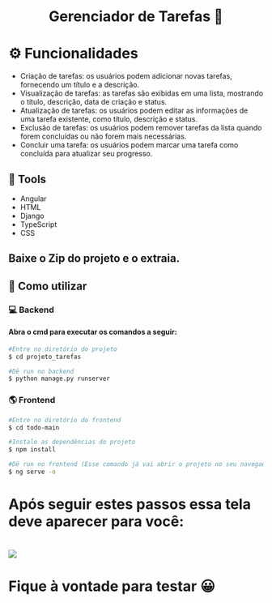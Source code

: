 <h1 align="center">Gerenciador de Tarefas 📝</h1>

# ⚙️ Funcionalidades
- Criação de tarefas: os usuários podem adicionar novas tarefas, fornecendo um título e a descrição.
- Visualização de tarefas: as tarefas são exibidas em uma lista, mostrando o título, descrição, data de criação e status.
- Atualização de tarefas: os usuários podem editar as informações de uma tarefa existente, como título, descrição e status.
- Exclusão de tarefas: os usuários podem remover tarefas da lista quando forem concluídas ou não forem mais necessárias.
- Concluir uma tarefa: os usuários podem marcar uma tarefa como concluída para atualizar seu progresso.

## 🔨 Tools

- Angular 
- HTML
- Django
- TypeScript
- CSS

## Baixe o Zip do projeto e o extraia.

## 📌 Como utilizar

### 💻 Backend

#### Abra o cmd para executar os comandos a seguir:

```bash 
#Entre no diretório do projeto
$ cd projeto_tarefas
```
```bash 
#Dê run no backend
$ python manage.py runserver
```
### 🌎 Frontend
```bash 
#Entre no diretório do frontend
$ cd todo-main
```
```bash 
#Instale as dependências do projeto
$ npm install
```
```bash 
#Dê run no frontend (Esse comando já vai abrir o projeto no seu navegador).
$ ng serve -o
```
# Após seguir estes passos essa tela deve aparecer para você:
<h1>
    <img src="https://ik.imagekit.io/tntifmcqk/Desktop_Screenshot_2023.06.29_-_02.06.59.36.png?updatedAt=1688015371106"/>
</h1>

# Fique à vontade para testar 😀
